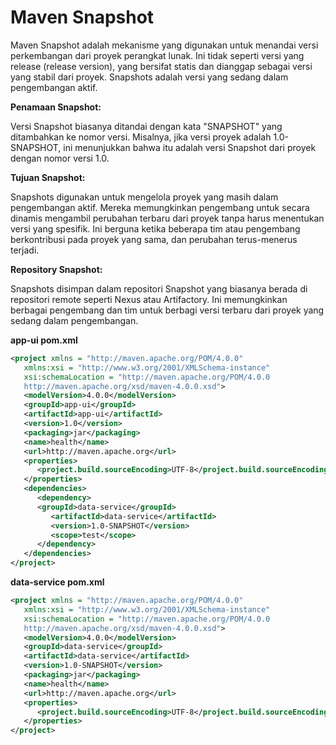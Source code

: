 # Maven Snapshot

Maven Snapshot adalah mekanisme yang digunakan untuk menandai versi perkembangan dari proyek perangkat lunak. Ini tidak seperti versi yang release (release version), yang bersifat statis dan dianggap sebagai versi yang stabil dari proyek. Snapshots adalah versi yang sedang dalam pengembangan aktif.

**Penamaan Snapshot:**

Versi Snapshot biasanya ditandai dengan kata "SNAPSHOT" yang ditambahkan ke nomor versi. Misalnya, jika versi proyek adalah 1.0-SNAPSHOT, ini menunjukkan bahwa itu adalah versi Snapshot dari proyek dengan nomor versi 1.0.

**Tujuan Snapshot:**

Snapshots digunakan untuk mengelola proyek yang masih dalam pengembangan aktif. Mereka memungkinkan pengembang untuk secara dinamis mengambil perubahan terbaru dari proyek tanpa harus menentukan versi yang spesifik. Ini berguna ketika beberapa tim atau pengembang berkontribusi pada proyek yang sama, dan perubahan terus-menerus terjadi.

**Repository Snapshot:**

Snapshots disimpan dalam repositori Snapshot yang biasanya berada di repositori remote seperti Nexus atau Artifactory. Ini memungkinkan berbagai pengembang dan tim untuk berbagi versi terbaru dari proyek yang sedang dalam pengembangan.

**app-ui pom.xml**

```xml
<project xmlns = "http://maven.apache.org/POM/4.0.0" 
   xmlns:xsi = "http://www.w3.org/2001/XMLSchema-instance"
   xsi:schemaLocation = "http://maven.apache.org/POM/4.0.0 
   http://maven.apache.org/xsd/maven-4.0.0.xsd">
   <modelVersion>4.0.0</modelVersion>
   <groupId>app-ui</groupId>
   <artifactId>app-ui</artifactId>
   <version>1.0</version>
   <packaging>jar</packaging>
   <name>health</name>
   <url>http://maven.apache.org</url>
   <properties>
      <project.build.sourceEncoding>UTF-8</project.build.sourceEncoding>
   </properties>
   <dependencies>
      <dependency>
      <groupId>data-service</groupId>
         <artifactId>data-service</artifactId>
         <version>1.0-SNAPSHOT</version>
         <scope>test</scope>
      </dependency>
   </dependencies>
</project>
```

**data-service pom.xml**

```xml
<project xmlns = "http://maven.apache.org/POM/4.0.0" 
   xmlns:xsi = "http://www.w3.org/2001/XMLSchema-instance"
   xsi:schemaLocation = "http://maven.apache.org/POM/4.0.0 
   http://maven.apache.org/xsd/maven-4.0.0.xsd">
   <modelVersion>4.0.0</modelVersion>
   <groupId>data-service</groupId>
   <artifactId>data-service</artifactId>
   <version>1.0-SNAPSHOT</version>
   <packaging>jar</packaging>
   <name>health</name>
   <url>http://maven.apache.org</url>
   <properties>
      <project.build.sourceEncoding>UTF-8</project.build.sourceEncoding>
   </properties>
</project>
```